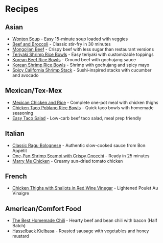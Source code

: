 # Recipes

## Asian

* [Wonton Soup](/tbuckets-recipes/?recipe=wonton_soup) - Easy 15-minute soup loaded with veggies
* [Beef and Broccoli](/tbuckets-recipes/?recipe=beef_and_broccoli) - Classic stir-fry in 30 minutes
* [Mongolian Beef](/tbuckets-recipes/?recipe=mongolian_beef) - Crispy beef with less sugar than restaurant versions
* [Teriyaki Shrimp Rice Bowls](/tbuckets-recipes/?recipe=teriyaki_shrimp_bowls) - Easy teriyaki with customizable toppings
* [Korean Beef Rice Bowls](/tbuckets-recipes/?recipe=korean_beef_bowls) - Ground beef with gochujang sauce
* [Korean Shrimp Rice Bowls](/tbuckets-recipes/?recipe=korean_shrimp_bowls) - Shrimp with gochujang and spicy mayo
* [Spicy California Shrimp Stack](/tbuckets-recipes/?recipe=shrimp_stack) - Sushi-inspired stacks with cucumber and avocado

## Mexican/Tex-Mex
* [Mexican Chicken and Rice](/tbuckets-recipes/?recipe=mexican_chicken_rice_bowl) - Complete one-pot meal with chicken thighs
* [Chicken Taco Poblano Rice Bowls](/tbuckets-recipes/?recipe=chicken_taco_bowls) - Quick taco bowls with homemade seasoning
* [Easy Taco Salad](/tbuckets-recipes/?recipe=beef_taco_salad) - Low-carb beef taco salad, meal prep friendly

## Italian
* [Classic Ragu Bolognese](/tbuckets-recipes/?recipe=classic_bolognese) - Authentic slow-cooked sauce from Bon Appétit
* [One-Pan Shrimp Scampi with Crispy Gnocchi](/tbuckets-recipes/?recipe=shrimp_scampi_gnocchi) - Ready in 25 minutes
* [Marry Me Chicken](/tbuckets-recipes/?recipe=marry_me_chicken) - Creamy sun-dried tomato chicken

## French
* [Chicken Thighs with Shallots in Red Wine Vinegar](/tbuckets-recipes/?recipe=chicken_thighs_shallots) - Lightened Poulet Au Vinaigre

## American/Comfort Food
* [The Best Homemade Chili](/tbuckets-recipes/?recipe=best_chili) - Hearty beef and bean chili with bacon (Half Batch)
* [Hasselback Kielbasa](/tbuckets-recipes/?recipe=hasselback_kielbasa) - Roasted sausage with vegetables and honey mustard
